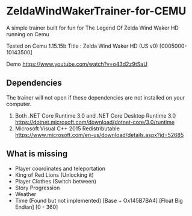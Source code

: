 # ZeldaWindWakerTrainer-for-CEMU
A simple trainer built for fun for The Legend Of Zelda Wind Waker HD running on Cemu

Tested on Cemu 1.15.15b
Title : Zelda Wind Waker HD (US v0) [0005000-10143500]

Demo https://www.youtube.com/watch?v=o43d2z9tSaU

## Dependencies

The trainer will not open if these dependencies are not installed on your computer.

1. Both .NET Core Runtime 3.0 and .NET Core Desktop Runtime 3.0 https://dotnet.microsoft.com/download/dotnet-core/3.0/runtime
2. Microsoft Visual C++ 2015 Redistributable https://www.microsoft.com/en-us/download/details.aspx?id=52685

## What is missing

* Player coordinates and teleportation
* King of Red Lions (Unlocking it)
* Player Clothes (Switch between)
* Story Progression
* Weather
* Time (Found but not implemented) [Base + Ox145B7BA4] [Float Big Endian] [0 - 360]
